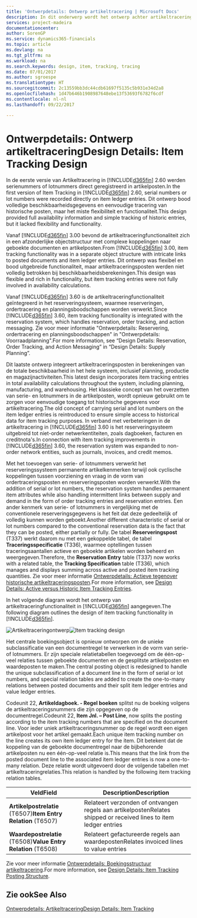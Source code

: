 ```yaml
---
title: 'Ontwerpdetails: Ontwerp artikeltracering | Microsoft Docs'
description: In dit onderwerp wordt het ontwerp achter artikeltracering in [!INCLUDE[d365fin](includes/d365fin_md.md)] beschreven.
services: project-madeira
documentationcenter: 
author: SorenGP
ms.service: dynamics365-financials
ms.topic: article
ms.devlang: na
ms.tgt_pltfrm: na
ms.workload: na
ms.search.keywords: design, item, tracking, tracing
ms.date: 07/01/2017
ms.author: sgroespe
ms.translationtype: HT
ms.sourcegitcommit: 2c13559bb3dc44cdb61697f5135c5b931e34d2a8
ms.openlocfilehash: 1d47b646b1908987648ebe13f53693f6782f6cdf
ms.contentlocale: nl-nl
ms.lasthandoff: 09/22/2017

---
```

# <a name="design-details-item-tracking-design"></a><span data-ttu-id="c256c-103">Ontwerpdetails: Ontwerp artikeltracering</span><span class="sxs-lookup"><span data-stu-id="c256c-103">Design Details: Item Tracking Design</span></span>
<span data-ttu-id="c256c-104">In de eerste versie van Artikeltracering in [!INCLUDE[d365fin](includes/d365fin_md.md)] 2.60 werden serienummers of lotnummers direct geregistreerd in artikelposten.</span><span class="sxs-lookup"><span data-stu-id="c256c-104">In the first version of Item Tracking in [!INCLUDE[d365fin](includes/d365fin_md.md)] 2.60, serial numbers or lot numbers were recorded directly on item ledger entries.</span></span> <span data-ttu-id="c256c-105">Dit ontwerp bood volledige beschikbaarheidsgegevens en eenvoudige tracering van historische posten, maar het miste flexibiliteit en functionaliteit.</span><span class="sxs-lookup"><span data-stu-id="c256c-105">This design provided full availability information and simple tracking of historic entries, but it lacked flexibility and functionality.</span></span>  

<span data-ttu-id="c256c-106">Vanaf [!INCLUDE[d365fin](includes/d365fin_md.md)] 3.00 bevond de artikeltraceringfunctionaliteit zich in een afzonderlijke objectstructuur met complexe koppelingen naar geboekte documenten en artikelposten.</span><span class="sxs-lookup"><span data-stu-id="c256c-106">From [!INCLUDE[d365fin](includes/d365fin_md.md)] 3.00, item tracking functionality was in a separate object structure with intricate links to posted documents and item ledger entries.</span></span> <span data-ttu-id="c256c-107">Dit ontwerp was flexibel en bood uitgebreide functionaliteit, maar artikeltraceringsposten werden niet volledig betrokken bij beschikbaarheidsberekeningen.</span><span class="sxs-lookup"><span data-stu-id="c256c-107">This design was flexible and rich in functionality, but item tracking entries were not fully involved in availability calculations.</span></span>  

<span data-ttu-id="c256c-108">Vanaf [!INCLUDE[d365fin](includes/d365fin_md.md)] 3.60 is de artikeltraceringfunctionaliteit geïntegreerd in het reserveringsysteem, waarmee reserveringen, ordertracering en planningsboodschappen worden verwerkt.</span><span class="sxs-lookup"><span data-stu-id="c256c-108">Since [!INCLUDE[d365fin](includes/d365fin_md.md)] 3.60, item tracking functionality is integrated with the reservation system, which handles reservation, order tracking, and action messaging.</span></span> <span data-ttu-id="c256c-109">Zie voor meer informatie "Ontwerpdetails: Reservering, ordertracering en planningsboodschappen" in "Ontwerpdetails: Voorraadplanning".</span><span class="sxs-lookup"><span data-stu-id="c256c-109">For more information, see “Design Details: Reservation, Order Tracking, and Action Messaging” in “Design Details: Supply Planning”.</span></span>  

<span data-ttu-id="c256c-110">Dit laatste ontwerp integreert artikeltraceringsposten in berekeningen van de totale beschikbaarheid in het hele systeem, inclusief planning, productie en magazijnactiviteiten.</span><span class="sxs-lookup"><span data-stu-id="c256c-110">This latest design incorporates item tracking entries in total availability calculations throughout the system, including planning, manufacturing, and warehousing.</span></span> <span data-ttu-id="c256c-111">Het klassieke concept van het overzetten van serie- en lotnummers in de artikelposten, wordt opnieuw gebruikt om te zorgen voor eenvoudige toegang tot historische gegevens voor artikeltracering.</span><span class="sxs-lookup"><span data-stu-id="c256c-111">The old concept of carrying serial and lot numbers on the item ledger entries is reintroduced to ensure simple access to historical data for item tracking purposes.</span></span> <span data-ttu-id="c256c-112">In verband met verbeteringen in de artikeltracering in [!INCLUDE[d365fin](includes/d365fin_md.md)] 3.60 is het reserveringsysteem uitgebreid tot niet-order netwerkentiteiten, zoals dagboeken, facturen en creditnota's.</span><span class="sxs-lookup"><span data-stu-id="c256c-112">In connection with item tracking improvements in [!INCLUDE[d365fin](includes/d365fin_md.md)] 3.60, the reservation system was expanded to non-order network entities, such as journals, invoices, and credit memos.</span></span>  

<span data-ttu-id="c256c-113">Met het toevoegen van serie- of lotnummers verwerkt het reserveringssysteem permanente artikelkenmerken terwijl ook cyclische koppelingen tussen voorziening en vraag in de vorm van ordertraceringsposten en reserveringsposten worden verwerkt.</span><span class="sxs-lookup"><span data-stu-id="c256c-113">With the addition of serial or lot numbers, the reservation system handles permanent item attributes while also handling intermittent links between supply and demand in the form of order tracking entries and reservation entries.</span></span> <span data-ttu-id="c256c-114">Een ander kenmerk van serie- of lotnummers in vergelijking met de conventionele reserveringsgegevens is het feit dat deze gedeeltelijk of volledig kunnen worden geboekt.</span><span class="sxs-lookup"><span data-stu-id="c256c-114">Another different characteristic of serial or lot numbers compared to the conventional reservation data is the fact that they can be posted, either partially or fully.</span></span> <span data-ttu-id="c256c-115">De tabel **Reserveringspost** (T337) werkt daarom nu met een gekoppelde tabel, de tabel **Traceringsspecificatie** (T336), waarmee optellingen tussen traceringsaantallen actieve en geboekte artikelen worden beheerd en weergegeven.</span><span class="sxs-lookup"><span data-stu-id="c256c-115">Therefore, the **Reservation Entry** table (T337) now works with a related table, the **Tracking Specification** table (T336), which manages and displays summing across active and posted item tracking quantities.</span></span> <span data-ttu-id="c256c-116">Zie voor meer informatie [Ontwerpdetails: Actieve tegenover historische artikeltraceringsposten](design-details-active-versus-historic-item-tracking-entries.md).</span><span class="sxs-lookup"><span data-stu-id="c256c-116">For more information, see [Design Details: Active versus Historic Item Tracking Entries](design-details-active-versus-historic-item-tracking-entries.md).</span></span>  

<span data-ttu-id="c256c-117">In het volgende diagram wordt het ontwerp van artikeltraceringfunctionaliteit in [!INCLUDE[d365fin](includes/d365fin_md.md)] aangegeven.</span><span class="sxs-lookup"><span data-stu-id="c256c-117">The following diagram outlines the design of item tracking functionality in [!INCLUDE[d365fin](includes/d365fin_md.md)].</span></span>  

<span data-ttu-id="c256c-118">![Artikeltraceringontwerp](media/design_details_item_tracking_design.png "design_details_item_tracking_design")</span><span class="sxs-lookup"><span data-stu-id="c256c-118">![Item tracking design](media/design_details_item_tracking_design.png "design_details_item_tracking_design")</span></span>  

<span data-ttu-id="c256c-119">Het centrale boekingsobject is opnieuw ontworpen om de unieke subclassificatie van een documentregel te verwerken in de vorm van serie- of lotnummers. Er zijn speciale relatietabellen toegevoegd om de één-op-veel relaties tussen geboekte documenten en de gesplitste artikelposten en waardeposten te maken.</span><span class="sxs-lookup"><span data-stu-id="c256c-119">The central posting object is redesigned to handle the unique subclassification of a document line in the form of serial or lot numbers, and special relation tables are added to create the one-to-many relations between posted documents and their split item ledger entries and value ledger entries.</span></span>  

<span data-ttu-id="c256c-120">Codeunit 22, **Artikeldagboek. - Regel boeken** splitst nu de boeking volgens de artikeltraceringsnummers die zijn opgegeven op de documentregel.</span><span class="sxs-lookup"><span data-stu-id="c256c-120">Codeunit 22, **Item Jnl. – Post Line**, now splits the posting according to the item tracking numbers that are specified on the document line.</span></span> <span data-ttu-id="c256c-121">Voor ieder uniek artikeltraceringsnummer op de regel wordt een eigen artikelpost voor het artikel gemaakt.</span><span class="sxs-lookup"><span data-stu-id="c256c-121">Each unique item tracking number on the line creates its own item ledger entry for the item.</span></span> <span data-ttu-id="c256c-122">Dit betekent dat de koppeling van de geboekte documentregel naar de bijbehorende artikelposten nu een één-op-veel relatie is.</span><span class="sxs-lookup"><span data-stu-id="c256c-122">This means that the link from the posted document line to the associated item ledger entries is now a one-to-many relation.</span></span> <span data-ttu-id="c256c-123">Deze relatie wordt uitgevoerd door de volgende tabellen met artikeltraceringrelaties.</span><span class="sxs-lookup"><span data-stu-id="c256c-123">This relation is handled by the following item tracking relation tables.</span></span>  

|<span data-ttu-id="c256c-124">Veld</span><span class="sxs-lookup"><span data-stu-id="c256c-124">Field</span></span>|<span data-ttu-id="c256c-125">Description</span><span class="sxs-lookup"><span data-stu-id="c256c-125">Description</span></span>|  
|---------------|---------------------------------------|  
|<span data-ttu-id="c256c-126">**Artikelpostrelatie** (T6507)</span><span class="sxs-lookup"><span data-stu-id="c256c-126">**Item Entry Relation** (T6507)</span></span>|<span data-ttu-id="c256c-127">Relateert verzonden of ontvangen regels aan artikelposten</span><span class="sxs-lookup"><span data-stu-id="c256c-127">Relates shipped or received lines to item ledger entries</span></span>|  
|<span data-ttu-id="c256c-128">**Waardepostrelatie** (T6508)</span><span class="sxs-lookup"><span data-stu-id="c256c-128">**Value Entry Relation** (T6508)</span></span>|<span data-ttu-id="c256c-129">Relateert gefactureerde regels aan waardeposten</span><span class="sxs-lookup"><span data-stu-id="c256c-129">Relates invoiced lines to value entries</span></span>|  

<span data-ttu-id="c256c-130">Zie voor meer informatie [Ontwerpdetails: Boekingsstructuur artikeltracering](design-details-item-tracking-posting-structure.md).</span><span class="sxs-lookup"><span data-stu-id="c256c-130">For more information, see [Design Details: Item Tracking Posting Structure](design-details-item-tracking-posting-structure.md).</span></span>  

## <a name="see-also"></a><span data-ttu-id="c256c-131">Zie ook</span><span class="sxs-lookup"><span data-stu-id="c256c-131">See Also</span></span>  
[<span data-ttu-id="c256c-132">Ontwerpdetails: Artikeltracering</span><span class="sxs-lookup"><span data-stu-id="c256c-132">Design Details: Item Tracking</span></span>](design-details-item-tracking.md)

